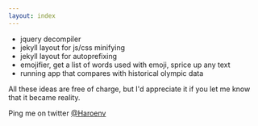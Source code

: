 ```yaml
---
layout: index
---
```

* jquery decompiler
* jekyll layout for js/css minifying
* jekyll layout for autoprefixing
* emojifier, get a list of words used with emoji, sprice up any text
* running app that compares with historical olympic data

All these ideas are free of charge, but I'd appreciate it if you let me know that it became reality.

Ping me on twitter [@Haroenv](https://twitter.com/Haroenv)

